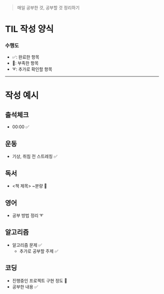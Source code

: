 >매일 공부한 것, 공부할 것 정리하기

# TIL 작성 양식

### 수행도
* ✅: 완료한 항목
* 🔺: 부족한 항목
* ➰: 추가로 확인할 항목
---
# 작성 예시
## **출석체크**
- 00:00 ✅

## **운동**
- 기상, 취침 전 스트레칭 ✅

## **독서**
- <책 제목> ~분량 🔺

## **영어**
- 공부 방법 정리 ➰

## **알고리즘**
- 알고리즘 문제 ✅
  - 추가로 공부할 주제 ✅

## **코딩**
- 진행중인 프로젝트 구현 정도 🔺
- 공부한 내용 ✅